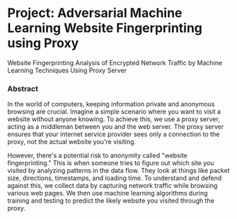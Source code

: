 # Project: Adversarial Machine Learning Website Fingerprinting using Proxy
Website Fingerprinting Analysis of Encrypted Network Traffic by Machine Learning Techniques Using Proxy Server

### Abstract
In the world of computers, keeping information private and anonymous browsing are crucial. Imagine a simple scenario where you want to visit a website without anyone knowing. To achieve this, we use a proxy server, acting as a middleman between you and the web server. The proxy server ensures that your internet service provider sees only a connection to the proxy, not the actual website you're visiting.

However, there's a potential risk to anonymity called "website fingerprinting." This is when someone tries to figure out which site you visited by analyzing patterns in the data flow. They look at things like packet size, directions, timestamps, and loading time. To understand and defend against this, we collect data by capturing network traffic while browsing various web pages. We then use machine learning algorithms during training and testing to predict the likely website you visited through the proxy.
